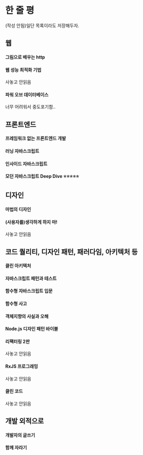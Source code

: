 # 한 줄 평

(작성 안됨)일단 목록이라도 저장해두자.

## 웹

#### 그림으로 배우는 http

#### 웹 성능 최적화 기법

사놓고 안읽음

#### 파워 오브 데이터베이스

너무 어려워서 중도포기함..

## 프론트엔드

#### 프레임워크 없는 프론트엔드 개발

#### 러닝 자바스크립트

#### 인사이드 자바스크립트

#### 모던 자바스크립트 Deep Dive :star::star::star::star::star:

## 디자인

#### 마법의 디자인

#### (사용자를)생각하게 하지 마!

사놓고 안읽음

## 코드 퀄리티, 디자인 패턴, 패러다임, 아키텍처 등

#### 클린 아키텍처

#### 자바스크립트 패턴과 테스트

#### 함수형 자바스크립트 입문

#### 함수형 사고

#### 객체지향의 사실과 오해

#### Node.js 디자인 패턴 바이블

#### 리팩터링 2판

사놓고 안읽음

#### RxJS 프로그래밍

사놓고 안읽음

#### 클린 코드

사놓고 안읽음

####

## 개발 외적으로

#### 개발자의 글쓰기

#### 함께 자라기
